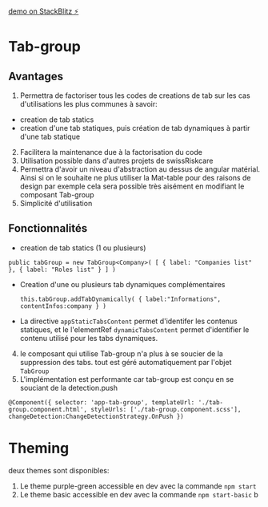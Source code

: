 
[demo on StackBlitz ⚡️](https://stackblitz.com/edit/angular-rvy6w4)



# Tab-group

## Avantages

1. Permettra de factoriser tous les codes de creations de tab sur les cas d'utilisations les plus communes à savoir:
 - creation de tab statics
 - creation d'une tab statiques, puis création de tab dynamiques à partir d'une tab statique

2. Facilitera la maintenance due à la factorisation du code
3. Utilisation possible dans d'autres projets de swissRiskcare
4. Permettra d'avoir un niveau d'abstraction au dessus de angular matérial. Ainsi si on le souhaite ne plus utiliser la Mat-table pour des raisons de design par exemple cela sera possible très aisément en modifiant le composant Tab-group
5. Simplicité d'utilisation


## Fonctionnalités

- creation de tab statics (1 ou plusieurs)

`public tabGroup = new TabGroup<Company>(
    [
      {
        label: "Companies list"
      },
      {
        label: "Roles list"
      }
    ]
  )`
- Creation d'une ou plusieurs tab dynamiques complémentaires

  `this.tabGroup.addTabDynamically(
    {
    label:"Informations",
    contentInfos:company
    }
)`
- La directive `appStaticTabsContent` permet d'identifer les contenus statiques, et le l'elementRef `dynamicTabsContent` permet d'identifier le contenu utilisé pour les tabs dynamiques.

4. le composant qui utilise Tab-group n'a plus à se soucier de la suppression des tabs. tout est géré automatiquement par l'objet `TabGroup`
5. L'implémentation est performante car tab-group est conçu en se souciant de la detection.push

`@Component({
  selector: 'app-tab-group',
  templateUrl: './tab-group.component.html',
  styleUrls: ['./tab-group.component.scss'],
  changeDetection:ChangeDetectionStrategy.OnPush
})`


# Theming

deux themes sont disponibles:
 1. Le theme purple-green accessible en dev avec la commande `npm start`
 2. Le theme basic accessible en dev avec la commande `npm start-basic` b